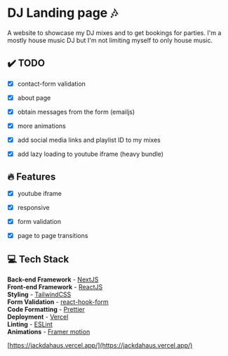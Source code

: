 # DJ Landing page 🎶

A website to showcase my DJ mixes and to get bookings for parties. I'm a mostly house music DJ but I'm not limiting myself to only house music.

## ✔️ TODO

- [x] contact-form validation
- [x] about page
- [x] obtain messages from the form (emailjs)
- [x] more animations
- [x] add social media links and playlist ID to my mixes
- [x] add lazy loading to youtube iframe (heavy bundle)


## 🔥 Features

- [x] youtube iframe
- [x] responsive
- [x] form validation
- [x] page to page transitions


## 💻 Tech Stack

**Back-end Framework** - [NextJS](https://nextjs.org/)  
**Front-end Framework** - [ReactJS](https://reactjs.org/)  
**Styling** - [TailwindCSS](https://tailwindcss.com/)  
**Form Validation** - [react-hook-form](https://react-hook-form.com/)  
**Code Formatting** - [Prettier](https://prettier.io/)  
**Deployment** - [Vercel](https://vercel.com/)  
**Linting** - [ESLint](https://eslint.org)  
**Animations** - [Framer motion](https://www.framer.com/motion/)  

[https://jackdahaus.vercel.app/](https://jackdahaus.vercel.app/)

